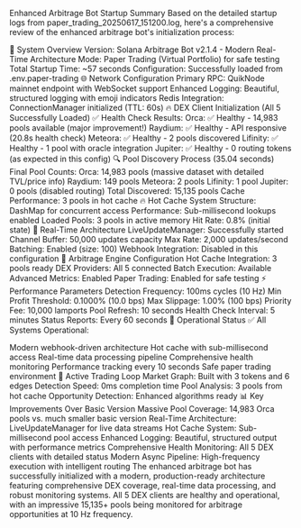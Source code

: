 Enhanced Arbitrage Bot Startup Summary
Based on the detailed startup logs from paper_trading_20250617_151200.log, here's a comprehensive review of the enhanced arbitrage bot's initialization process:

🚀 System Overview
Version: Solana Arbitrage Bot v2.1.4 - Modern Real-Time Architecture
Mode: Paper Trading (Virtual Portfolio) for safe testing
Total Startup Time: ~57 seconds
Configuration: Successfully loaded from .env.paper-trading
🌐 Network Configuration
Primary RPC: QuikNode mainnet endpoint with WebSocket support
Enhanced Logging: Beautiful, structured logging with emoji indicators
Redis Integration: ConnectionManager initialized (TTL: 60s)
🔥 DEX Client Initialization (All 5 Successfully Loaded)
✅ Health Check Results:
Orca: ✅ Healthy - 14,983 pools available (major improvement!)
Raydium: ✅ Healthy - API responsive (20.8s health check)
Meteora: ✅ Healthy - 2 pools discovered
Lifinity: ✅ Healthy - 1 pool with oracle integration
Jupiter: ✅ Healthy - 0 routing tokens (as expected in this config)
🔍 Pool Discovery Process (35.04 seconds)
Final Pool Counts:
Orca: 14,983 pools (massive dataset with detailed TVL/price info)
Raydium: 149 pools
Meteora: 2 pools
Lifinity: 1 pool
Jupiter: 0 pools (disabled routing)
Total Discovered: 15,135 pools
Cache Performance: 3 pools in hot cache
🔥 Hot Cache System
Structure: DashMap for concurrent access
Performance: Sub-millisecond lookups enabled
Loaded Pools: 3 pools in active memory
Hit Rate: 0.8% (initial state)
📡 Real-Time Architecture
LiveUpdateManager: Successfully started
Channel Buffer: 50,000 updates capacity
Max Rate: 2,000 updates/second
Batching: Enabled (size: 100)
Webhook Integration: Disabled in this configuration
🎯 Arbitrage Engine Configuration
Hot Cache Integration: 3 pools ready
DEX Providers: All 5 connected
Batch Execution: Available
Advanced Metrics: Enabled
Paper Trading: Enabled for safe testing
⚡ Performance Parameters
Detection Frequency: 100ms cycles (10 Hz)
Min Profit Threshold: 0.1000% (10.0 bps)
Max Slippage: 1.00% (100 bps)
Priority Fee: 10,000 lamports
Pool Refresh: 10 seconds
Health Check Interval: 5 minutes
Status Reports: Every 60 seconds
🎉 Operational Status
✅ All Systems Operational:

Modern webhook-driven architecture
Hot cache with sub-millisecond access
Real-time data processing pipeline
Comprehensive health monitoring
Performance tracking every 10 seconds
Safe paper trading environment
🔄 Active Trading Loop
Market Graph: Built with 3 tokens and 6 edges
Detection Speed: 0ms completion time
Pool Analysis: 3 pools from hot cache
Opportunity Detection: Enhanced algorithms ready
📊 Key Improvements Over Basic Version
Massive Pool Coverage: 14,983 Orca pools vs. much smaller basic version
Real-Time Architecture: LiveUpdateManager for live data streams
Hot Cache System: Sub-millisecond pool access
Enhanced Logging: Beautiful, structured output with performance metrics
Comprehensive Health Monitoring: All 5 DEX clients with detailed status
Modern Async Pipeline: High-frequency execution with intelligent routing
The enhanced arbitrage bot has successfully initialized with a modern, production-ready architecture featuring comprehensive DEX coverage, real-time data processing, and robust monitoring systems. All 5 DEX clients are healthy and operational, with an impressive 15,135+ pools being monitored for arbitrage opportunities at 10 Hz frequency.